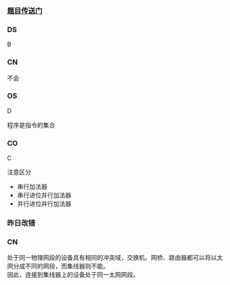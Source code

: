 ### [题目传送门](https://mp.weixin.qq.com/s/IYEIPEIFTT9Yw9yQcDpw1w)

### DS  
B


### CN  
不会


### OS  
D

程序是指令的集合
### CO  
C

注意区分
- 串行加法器
- 串行进位并行加法器
- 并行进位并行加法器
### 昨日改错  
### CN
处于同一物理网段的设备具有相同的冲突域，交换机、网桥、路由器都可以将以太网分成不同的网段，而集线器则不能。   
因此，连接到集线器上的设备处于同一太网网段。